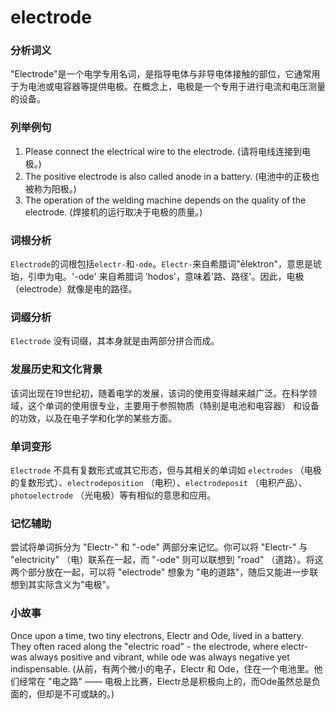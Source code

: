 # electrode

### 分析词义

  

"Electrode"是一个电学专用名词，是指导电体与非导电体接触的部位，它通常用于为电池或电容器等提供电极。在概念上，电极是一个专用于进行电流和电压测量的设备。

  

### 列举例句

  

1.  Please connect the electrical wire to the electrode. (请将电线连接到电极。)
2.  The positive electrode is also called anode in a battery. (电池中的正极也被称为阳极。)
3.  The operation of the welding machine depends on the quality of the electrode. (焊接机的运行取决于电极的质量。)

  

### 词根分析

  

`Electrode`的词根包括`electr-`和`-ode`。`Electr-`来自希腊词"ēlektron"，意思是琥珀，引申为电。'-ode' 来自希腊词 'hodos'，意味着'路、路径'。因此，电极（electrode）就像是电的路径。

  

### 词缀分析

  

`Electrode` 没有词缀，其本身就是由两部分拼合而成。

  

### 发展历史和文化背景

  

该词出现在19世纪初，随着电学的发展，该词的使用变得越来越广泛。在科学领域，这个单词的使用很专业，主要用于参照物质（特别是电池和电容器） 和设备的功效，以及在电子学和化学的某些方面。

  

### 单词变形

  

`Electrode` 不具有复数形式或其它形态，但与其相关的单词如 `electrodes` （电极的复数形式）、`electrodeposition` （电积）、`electrodeposit` （电积产品）、`photoelectrode` （光电极）等有相似的意思和应用。

  

### 记忆辅助

  

尝试将单词拆分为 "Electr-" 和 "-ode" 两部分来记忆。你可以将 "Electr-" 与 "electricity" （电）联系在一起，而 "-ode" 则可以联想到 "road" （道路）。将这两个部分放在一起，可以将 "electrode" 想象为 "电的道路"，随后又能进一步联想到其实际含义为"电极"。

  

### 小故事

  

Once upon a time, two tiny electrons, Electr and Ode, lived in a battery. They often raced along the "electric road" - the electrode, where electr- was always positive and vibrant, while ode was always negative yet indispensable. (从前，有两个微小的电子，Electr 和 Ode，住在一个电池里。他们经常在 "电之路" —— 电极上比赛，Electr总是积极向上的，而Ode虽然总是负面的，但却是不可或缺的。)
